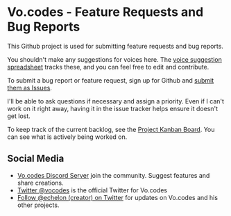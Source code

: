 Vo.codes - Feature Requests and Bug Reports
===========================================
This Github project is used for submitting feature requests and bug reports. 

You shouldn't make any suggestions for voices here. 
The [voice suggestion spreadsheet](https://docs.google.com/spreadsheets/d/1Z9zm5KbZaLv7Gadl6iHCAdVjwehuj4RyxoSwTm7tBec/edit#gid=0)
tracks these, and you can feel free to edit and contribute.

To submit a bug report or feature request, sign up for Github and 
[submit them as Issues](https://github.com/vocodes/feature-requests-and-bug-reports/issues).

I'll be able to ask questions if necessary and assign a priority. Even if I can't work on it right away, 
having it in the issue tracker helps ensure it doesn't get lost.

To keep track of the current backlog, see the [Project Kanban Board](https://github.com/vocodes/feature-requests-and-bug-reports/projects/1).
You can see what is actively being worked on.


Social Media
------------
* [Vo.codes Discord Server](https://discord.gg/QvqwTfU) join the community. Suggest features and share creations.
* [Twitter @vocodes](https://twitter.com/vocodes) is the official Twitter for Vo.codes
* [Follow @echelon (creator) on Twitter](https://twitter.com/echelon) for updates on Vo.codes and his other projects.

